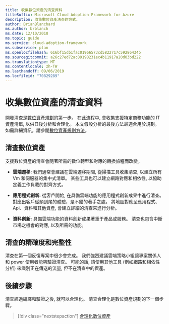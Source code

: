 ```yaml
---
title: 收集數位資產的清查資料
titleSuffix: Microsoft Cloud Adoption Framework for Azure
description: 收集數位資產清查的方式。
author: BrianBlanchard
ms.author: brblanch
ms.date: 12/10/2018
ms.topic: guide
ms.service: cloud-adoption-framework
ms.subservice: plan
ms.openlocfilehash: 616bf15db1fac01966573cd5822717c59286434b
ms.sourcegitcommit: a26c27ed72ac89198231ec4b11917a20d03bd222
ms.translationtype: MT
ms.contentlocale: zh-TW
ms.lasthandoff: 09/06/2019
ms.locfileid: "70829289"
---
```

# <a name="gather-inventory-data-for-a-digital-estate"></a>收集數位資產的清查資料

開發清查是[數位資產規劃](index.md)的第一步。 在此流程中, 會收集支援特定商務功能的 IT 資產清單, 以供日後分析和合理化。 本文假設分析的最後方法最適合用於規劃。 如需詳細資訊，請參閱[數位資產規劃方法](./approach.md)。

## <a name="take-inventory-of-a-digital-estate"></a>清查數位資產

支援數位資產的清查會隨著所需的數位轉型和對應的轉換旅程而改變。

- **雲端遷移:** 我們通常會建議在雲端遷移期間, 從掃描工具收集清查, 以建立所有 Vm 和伺服器的集中式清單。 某些工具也可以建立網路對應和相依性, 以協助定義工作負載的對齊方式。

- **應用程式創新:** 從客戶開始, 在具備雲端功能的應用程式創新成果中進行清查。 對應出客戶從頭到尾的體驗，是不錯的著手之處。 將地圖對應至應用程式、Api、資料和其他資產, 會建立詳細的清查來進行分析。

- **資料創新:** 具備雲端功能的資料創新成果著重于產品或服務。 清查也包含中斷市場之機會的對應, 以及所需的功能。

## <a name="accuracy-and-completeness-of-an-inventory"></a>清查的精確度和完整性

清查在第一個反復專案中很少會完成。 我們強烈建議雲端策略小組讓專案關係人和 power 使用者能夠驗證清查。 可能的話, 請使用其他工具 (例如網路和相依性分析) 來識別正在傳送的流量, 但不在清查中的資產。

## <a name="next-steps"></a>後續步驟

清查經過編譯和驗證之後, 就可以合理化。 清查合理化是數位資產規劃的下一個步驟。

> [!div class="nextstepaction"]
> [合理化數位資產](rationalize.md)
